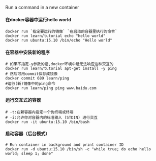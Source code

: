 Run a command in a new container


#### 在docker容器中运行hello world
    docker run `指定要运行的镜像` `在启动的容器里执行的命令`
    docker run learn/tutorial echo "hello world"
    docker run ubuntu:15.10 /bin/echo "Hello world"

#### 在容器中安装新的程序
    # 如果不指定-y参数的话,docker环境中是无法响应这种交互的
    docker run learn/tutorial apt-get install -y ping
    # 然后可用commit保存成镜像
    docker commit 689 learn/ping
    #运行(新)镜像中的ping命令
    docker run learn/ping ping www.baidu.com

#### 运行交互式的容器
    # -t:在新容器内指定一个伪终端或终端
    # -i:允许你对容器内的标准输入 (STDIN) 进行交互
    docker run -it ubuntu:15.10 /bin/bash

#### 启动容器（后台模式）
    # Run container in background and print container ID
    docker run -d ubuntu:15.10 /bin/sh -c "while true; do echo hello world; sleep 1; done"
    